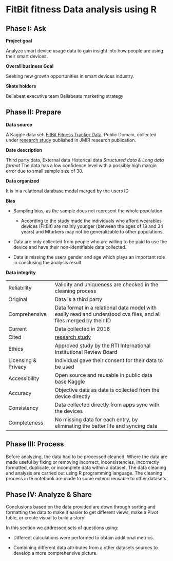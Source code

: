 # FitBit fitness Data analysis using R

## Phase I: Ask
**Project goal**

Analyze smart device usage data to gain insight into how people are using their smart devices.

**Overall business Goal**

Seeking new growth opportunities in smart devices industry.

**Skate holders**

Bellabeat executive team Bellabeats marketing strategy

## Phase II: Prepare

**Data source**

A Kaggle data set: [FitBit Fitness Tracker Data](https://www.kaggle.com/datasets/arashnic/fitbit), Public Domain, collected under [research study](https://www.researchprotocols.org/2017/4/e66/) published in JMIR research publication.

**Date description**

Third party data, External data Historical data *Structured data & Long data format* The data has a low confidence level with a possibly high margin error due to small sample size of 30.

**Data organized**

It is in a relational database modal merged by the users ID

**Bias**

-   Sampling bias, as the sample does not represent the whole population.

    -   According to the study made the individuals who afford wearables devices (FitBit) are mainly younger (between the ages of 18 and 34 years) and Mturkers may not be generalizable to other populations.

-   Data are only collected from people who are willing to be paid to use the device and have their non-identifiable data collected.

-   Data is missing the users gender and age which plays an important role in conclusing the analysis result.

**Data integrity**

|                     |                                                                                                                    |
|--------------------------|----------------------------------------------|
| Reliability         | Validity and uniqueness are checked in the cleaning process                                                        |
| Original            | Data is a third party                                                                                              |
| Comprehensive       | Data format in a relational data model with easily read and understood cvs files, and all files merged by their ID |
| Current             | Data collected in 2016                                                                                             |
| Cited               | [research study](https://www.researchprotocols.org/2017/4/e66/)                                                    |
| Ethics              | Approved study by the RTI International Institutional Review Board                                                 |
| Licensing & Privacy | Individual gave their consent for their data to be used                                                            |
| Accessibility       | Open source and reusable in public data base Kaggle                                                                |
| Accuracy            | Objective data as data is collected from the device directly                                                       |
| Consistency         | Data collected directly from apps sync with the devices                                                            |
| Completeness        | No missing data for each entry, by eliminating the batter life and syncing data                      

## Phase III: Process

Before analyzing, the data had to be processed cleaned. Where the data are made useful by fixing or removing incorrect, inconsistencies, incorrectly formatted, duplicate, or incomplete data within a dataset. The data cleaning and analysis are carried out using R programming language. The cleaning process in te notebook are made to some extend reusable to other datasets.

## Phase IV: Analyze & Share

Conclusions based on the data provided are down through sorting and formatting the data to make it easier to get different views, make a Pivot table, or create visual to build a story!

In this section we addressed sets of questions using:

-   Different calculations were performed to obtain additional metrics.

-   Combining different data attributes from a other datasets sources to develop a more comprehensive picture.

